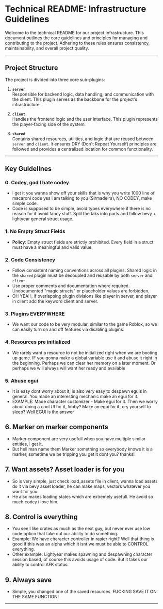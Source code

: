 # Technical README: Infrastructure Guidelines

Welcome to the technical README for our project infrastructure. This document outlines the core guidelines and principles for managing and contributing to the project. Adhering to these rules ensures consistency, maintainability, and overall project quality.

---

## Project Structure

The project is divided into three core sub-plugins:

1. **`server`**  
   Responsible for backend logic, data handling, and communication with the client. This plugin serves as the backbone for the project's infrastructure.

2. **`client`**  
   Handles the frontend logic and the user interface. This plugin represents the player-facing side of the system.

3. **`shared`**  
   Contains shared resources, utilities, and logic that are reused between `server` and `client`. It ensures DRY (Don't Repeat Yourself) principles are followed and provides a centralized location for common functionality.



---

## Key Guidelines

### 0. **Codey, god I hate codey**
- I get it you wanna show off your skills that is why you write 1000 line of macaroni code yes I am talking to you (Sirmadeira), NO CODEY, make simple code.
- Code is supposed to  be simple, avoid types everywhere if there is no reason for it avoid fancy stuff. Split the taks into parts and follow bevy + lightyear general struct usage.

### 1. **No Empty Struct Fields**
- **Policy**: Empty struct fields are strictly prohibited. Every field in a struct must have a meaningful and valid value.  

### 2. **Code Consistency**
- Follow consistent naming conventions across all plugins. Shared logic in the `shared` plugin must be decoupled and reusable by both `server` and `client`.
- Use proper comments and documentation where required. Undocumented "magic structs" or placeholder values are forbidden.
- OH YEAH, if overlapping plugin divisions like player in server, and player in client add the keyword client and server.

### 3. **Plugins EVERYWHERE**
- We want our code to be very modular, similar to the game Roblox, so we can easily turn on and off features via disabling plugins.

### 4. **Resources pre initialized**
- We rarely want a resource to not be initialized right when we are booting up game. IF you gonna make a global variable use it and abuse it right in the beginning. Perhaps we can clear her memory on a later moment. Or perhaps we will always will want her ready and available

### 5. **Abuse egui**
- It is easy dont worry about it, is also very easy to despawn eguis in general. You made an interesting mechanic make an egui for it.
- EXAMPLE: Made character customizer - Make egui for it. Then we worry about doing a cool UI for it, lobby? Make an egui for it, cry yourself to sleep? Well EGUI is the answer

## 6. **Marker on marker components**
- Marker component are very usefull when you have  multiple similar entities, I get it.
- But hell man name them Marker something so everybody knows it is a marker, sometime we be tripping you get it dont you? thanks!

## 7. **Want assets? Asset loader is for you**
- So is very simple, just check load_assets file in client, wanna load assets do it via bevy asset loader, he can make maps, vectors whatever you want for you.
- He also makes loading states which are extremely usefull. He avoid so much codey i love him.

## 8. **Control is everything**
- You see I like crates as much as the next guy, but never ever use low code option that take out our ability to do something.
- Example: We have character controller in rapier right? Well that thing is good if this was an alpha which it isnt we must be able to CONTROL everything.
- Other example: Lightyear makes spawning and despawning character session based, of course this avoids usage of code. But it takes our ability to control AFK status.

## 9. **Always save**
- Simple, you changed one of the saved resources. FUCKING SAVE IT ON THE SAME FUNCTION!

---
